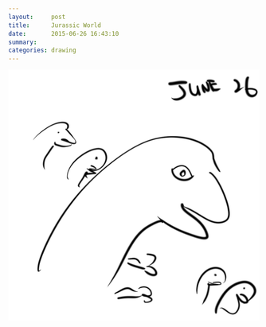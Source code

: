 ```yaml
---
layout:     post
title:      Jurassic World
date:       2015-06-26 16:43:10
summary:    
categories: drawing
---
```

![Jurassic World](/images/blog/Jurassic-World.png "ROAR")